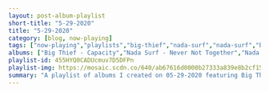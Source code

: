 ```yaml
---
layout: post-album-playlist
short-title: "5-29-2020"
title: "5-29-2020"
category: [blog, now-playing]
tags: ["now-playing","playlists","big-thief","nada-surf","nada-surf","bon-iver","various-artists","inclination","mock-orange","a-day-to-remember","travis-barker,-wiz-khalifa","taking-back-sunday","broken-social-scene"]
albums: ["Big Thief - Capacity","Nada Surf - Never Not Together","Nada Surf - You Know Who You Are","Bon Iver - Blood Bank EP (10th Anniversary Edition)","Various Artists - The Concept of Time Travel","Inclination - When Fear Turns to Confidence","Mock Orange - The Bridge","A Day To Remember - Homesick","Travis Barker, Wiz Khalifa - Drums Drums Drums","Taking Back Sunday - Tidal Wave B-Sides","Broken Social Scene - You Forgot It In People"]
playlist-id: 455HYQ0CADUcmuv7D5DFPn
playlist-img: https://mosaic.scdn.co/640/ab67616d0000b27333a839e8b2cf1512f3badabbab67616d0000b2738e5a2091481c543b76214e22ab67616d0000b273d1283f35f48f302101d40f43ab67616d0000b273fa40d20e26e32757a60e8b89
summary: "A playlist of albums I created on 05-29-2020 featuring Big Thief, Nada Surf, Nada Surf, Bon Iver, Various Artists, Inclination, Mock Orange, A Day To Remember, Travis Barker, Wiz Khalifa, Taking Back Sunday, and Broken Social Scene"
---
```

